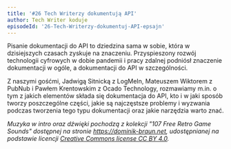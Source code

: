 ```yaml
---
title: '#26 Tech Writerzy dokumentują API'
author: Tech Writer koduje
episodeId: '26-Tech-Writerzy-dokumentuj-API-epsajn'
---
```


Pisanie dokumentacji do API to dziedzina sama w sobie, która w dzisiejszych
czasach zyskuje na znaczeniu. Przyspieszony rozwój technologii cyfrowych w dobie
pandemii i pracy zdalnej podniósł znaczenie dokumentacji w ogóle, a dokumentacji
do API w szczególności.

Z naszymi gośćmi, Jadwigą Sitnicką z LogMeIn, Mateuszem Wiktorem z PubNub i
Pawłem Krentowskim z Ocado Technology, rozmawiamy m.in. o tym z jakich elementów
składa się dokumentacja do API, kto i w jaki sposób tworzy poszczególne części,
jakie są najczęstsze problemy i wyzwania podczas tworzenia tego typu
dokumentacji oraz jakie narzędzia warto znać.

_Muzyka w intro oraz dźwięki pochodzą z kolekcji "107 Free Retro Game Sounds"
dostępnej na stronie <https://dominik-braun.net>, udostępnianej na podstawie
licencji
[Creative Commons license CC BY 4.0](https://creativecommons.org/licenses/by/4.0/)._
